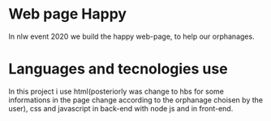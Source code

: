 # Web page Happy
 In nlw event 2020 we build the happy web-page, to help our orphanages. 
 
# Languages and tecnologies use

 In this project i use html(posteriorly was change to hbs for some informations in the page change according to the orphanage choisen by the user), css and javascript in back-end with node js and in front-end.
